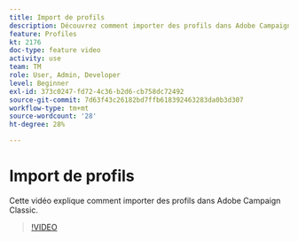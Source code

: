 ```yaml
---
title: Import de profils
description: Découvrez comment importer des profils dans Adobe Campaign Classic
feature: Profiles
kt: 2176
doc-type: feature video
activity: use
team: TM
role: User, Admin, Developer
level: Beginner
exl-id: 373c0247-fd72-4c36-b2d6-cb758dc72492
source-git-commit: 7d63f43c26182bd7ffb618392463283da0b3d307
workflow-type: tm+mt
source-wordcount: '28'
ht-degree: 28%

---
```


# Import de profils

Cette vidéo explique comment importer des profils dans Adobe Campaign Classic.

>[!VIDEO](https://video.tv.adobe.com/v/25608?quality=12)
